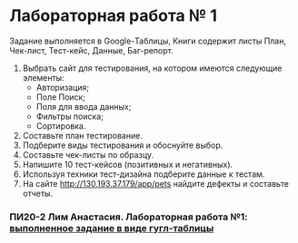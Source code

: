 # Лабораторная работа № 1

Задание выполняется в Google-Таблицы, 
Книги содержит листы План, Чек-лист, Тест-кейс, Данные, Баг-репорт.

1. Выбрать сайт для тестирования, на котором имеются следующие элементы:
   - Авторизация;
   - Поле Поиск;
   - Поля для ввода данных; 
   - Фильтры поиска;
   - Сортировка.
2. Составьте план тестирование.
3. Подберите виды тестирования и обоснуйте выбор.
4. Составьте чек-листы по образцу.
5. Напишите 10 тест-кейсов (позитивных и негативных).
6. Используя техники тест-дизайна подберите данные к тестам.
7. На сайте http://130.193.37.179/app/pets найдите дефекты и составьте отчеты.

### ПИ20-2 Лим Анастасия. Лабораторная работа №1: [выполненное задание в виде гугл-таблицы](https://docs.google.com/spreadsheets/d/1MuW_-UAi2daNkmx2EXww_B17lgIiLafKUFPL7lGdy_c/edit?usp=sharing)
